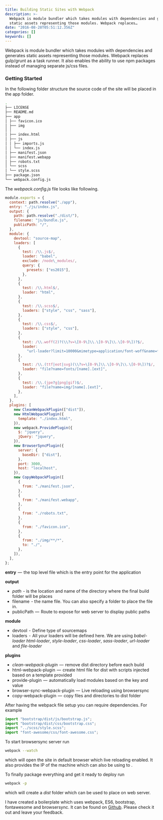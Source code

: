 ```yaml
---
title: Building Static Sites with Webpack
description: >-
  Webpack is module bundler which takes modules with dependencies and generates
  static assets representing those modules. Webpack replaces…
date: "2016-08-28T05:51:12.356Z"
categories: []
keywords: []
---
```


Webpack is module bundler which takes modules with dependencies and generates static assets representing those modules. Webpack replaces gulp/grunt as a task runner. It also enables the ability to use npm packages instead of managing separate js/css files.

### **Getting Started**

In the following folder structure the source code of the site will be placed in the app folder.

```bash
.
├── LICENSE
├── README.md
├── app
│ ├── favicon.ico
│ ├── img
│ │
│ ├── index.html
│ ├── js
│ │ ├── imports.js
│ │ └── index.js
│ ├── manifest.json
│ ├── manifest.webapp
│ ├── robots.txt
│ └── scss
│ └── style.scss
├── package.json
└── webpack.config.js
```

The _webpack.config.js_ file looks like following.

```js
module.exports = {
  context: path.resolve("./app"),
  entry: "./js/index.js",
  output: {
    path: path.resolve("./dist/"),
    filename: "js/bundle.js",
    publicPath: "/",
  },
  module: {
    devtool: "source-map",
    loaders: [
      {
        test: /\\.js$/,
        loader: "babel",
        exclude: /node\_modules/,
        query: {
          presets: ["es2015"],
        },
      },
      {
        test: /\\.html$/,
        loader: "html",
      },
      {
        test: /\\.scss$/,
        loaders: ["style", "css", "sass"],
      },
      {
        test: /\\.css$/,
        loaders: ["style", "css"],
      },
      {
        test: /\\.woff(2)?(\\?v=\[0-9\]\\.\[0-9\]\\.\[0-9\])?$/,
        loader:
          "url-loader?limit=10000&mimetype=application/font-woff&name=fonts/[name].[ext]",
      },
      {
        test: /\\.(ttf|eot|svg)(\\?v=\[0-9\]\\.\[0-9\]\\.\[0-9\])?$/,
        loader: "file?name=fonts/[name].[ext]",
      },
      {
        test: /\\.(jpe?g|png|gif)$/,
        loader: "file?name=img/[name].[ext]",
      },
    ],
  },
  plugins: [
    new CleanWebpackPlugin(["dist"]),
    new HtmlWebpackPlugin({
      template: "./index.html",
    }),
    new webpack.ProvidePlugin({
      $: "jquery",
      jQuery: "jquery",
    }),
    new BrowserSyncPlugin({
      server: {
        baseDir: ["dist"],
      },
      port: 3000,
      host: "localhost",
    }),
    new CopyWebpackPlugin([
      {
        from: "./manifest.json",
      },
      {
        from: "./manifest.webapp",
      },
      {
        from: "./robots.txt",
      },
      {
        from: "./favicon.ico",
      },
      {
        from: "./img/**/*",
        to: "./",
      },
    ]),
  ],
};
```

**entry**  —  the top level file which is the entry point for the application

**output**

- *path*  - is the location and name of the directory where the final build folder will be places
- filename  - the name file. You can also specify a folder to place the file in.
- publicPath  —  Route to expose for web server to display public paths

**module**

- devtool  -  Define type of sourcemaps
- loaders  -  All your loaders will be defined here. We are using _babel-loader_ _html-loader_, _style-loader_, _css-loader_, _sass-loader_, _url-loader_ and _file-loader_

**plugins**

- _clean-webpack-plugin_  —  remove dist directory before each build
- html-webpack-plugin  —  create html file for dist with scripts injected based on a template provided
- provide-plugin  —  automatically load modules based on the key and value
- browser-sync-webpack-plugin  —  Live reloading using browsersync
- copy-webpack-plugin  —  copy files and directories to dist folder

After having the webpack file setup you can require dependencies. For example

```js
import "bootstrap/dist/js/bootstrap.js";
import "bootstrap/dist/css/bootstrap.css";
import "../scss/style.scss";
import "font-awesome/css/font-awesome.css";
```

To start browsersync server run

```bash
webpack --watch
```

which will open the site in default browser which live reloading enabled. It also provides the IP of the machine which can also be using to .

To finally package everything and get it ready to deploy run

```bash
webpack -p
```

which will create a _dist_ folder which can be used to place on web server.

I have created a boilerplate which uses webpack, ES6, bootstrap, fontawesome and browsersync. It can be found on [Github](https://github.com/binoy14/static-website-webpack-boilerplate). Please check it out and leave your feedback.

